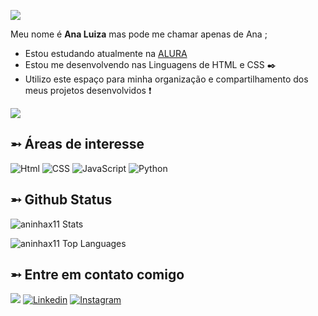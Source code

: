<p>
  <img src="https://readme-typing-svg.herokuapp.com?font=Consolas&weight=700&size=35&pause=1000&color=284a70&width=800&lines=Olá!+Seja+bem+vindo+ao+meu+perfil" />
 
</p>

Meu nome é **Ana Luiza** mas pode me chamar apenas de Ana ;

- Estou estudando atualmente na [ALURA](https://www.alura.com.br)
- Estou me desenvolvendo nas Linguagens de HTML e CSS ✒️
- Utilizo este espaço para minha organização e compartilhamento dos meus projetos desenvolvidos ❗

![](https://media1.tenor.com/m/BYcFgYbVLkkAAAAC/geto-suguru-hidden-inventory.gif)



## ➵ Áreas de interesse
![Html](https://img.shields.io/badge/Html-blue?style=for-the-badge&logo=html5)
![CSS](https://img.shields.io/badge/CSS-red?style=for-the-badge&logo=Css3)
![JavaScript](https://img.shields.io/badge/JavaScript-323330?style=for-the-badge&logo=javascript&logoColor=F7DF1E)
![Python](https://img.shields.io/badge/Python-gray?style=for-the-badge&logo=python)

## ➵ Github Status
![aninhax11 Stats](https://github-readme-stats.vercel.app/api?username=aninhax11&theme=material-palenight&show_icons=true&hide_border=false&count_private=true&bg_color=284a70&title_color=ffff&text_color=ffff)

![aninhax11 Top Languages](https://github-readme-stats.vercel.app/api/top-langs/?username=aninhax11&theme=material-palenight&show_icons=true&hide_border=false&layout=compact&bg_color=284a70&title_color=ffff&text_color=ffff)

## ➵ Entre em contato comigo

<a href="mailto:ana.campello@escola.pr.gov.br" target="_blank"><img src="https://img.shields.io/badge/Gmail-D14836?style=for-the-badge&logo=gmail&logoColor=white" target="_blank"/></a>
[![Linkedin](https://img.shields.io/badge/LinkedIn-0077B5?style=for-the-badge&logo=linkedin&logoColor=white)]()
[![Instagram](https://img.shields.io/badge/Instagram-E4405F?style=for-the-badge&logo=instagram&logoColor=white)](https://www.instagram.com/ana__meireles_/)
